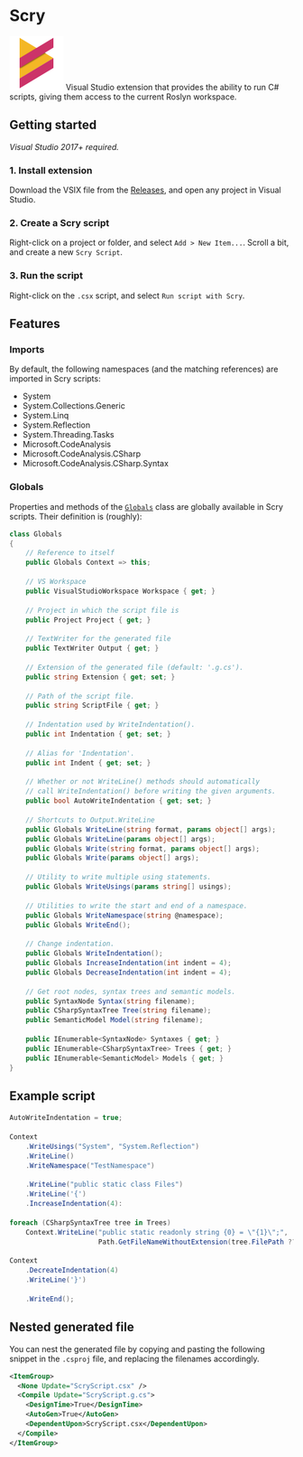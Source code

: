# Scry
![Icon](/Scry/Resources/ScryPackage.png)
Visual Studio extension that provides the ability to run C# scripts, giving them access to the current Roslyn workspace.

## Getting started
*Visual Studio 2017+ required.*

### 1. Install extension
Download the VSIX file from the [Releases](../releases), and open any project in Visual Studio.

### 2. Create a Scry script
Right-click on a project or folder, and select `Add > New Item...`. Scroll a bit, and create a new `Scry Script`.

### 3. Run the script
Right-click on the `.csx` script, and select `Run script with Scry`.

## Features
### Imports
By default, the following namespaces (and the matching references) are imported in Scry scripts:
* System
* System.Collections.Generic
* System.Linq
* System.Reflection
* System.Threading.Tasks
* Microsoft.CodeAnalysis
* Microsoft.CodeAnalysis.CSharp
* Microsoft.CodeAnalysis.CSharp.Syntax

### Globals
Properties and methods of the [`Globals`](./Scry/ScriptRunner.cs) class are globally available in Scry scripts. Their definition is (roughly):
```csharp
class Globals
{
    // Reference to itself
    public Globals Context => this;

    // VS Workspace
    public VisualStudioWorkspace Workspace { get; }
    
    // Project in which the script file is
    public Project Project { get; }

    // TextWriter for the generated file
    public TextWriter Output { get; }
    
    // Extension of the generated file (default: '.g.cs').
    public string Extension { get; set; }
  
    // Path of the script file.
    public string ScriptFile { get; }

    // Indentation used by WriteIndentation().
    public int Indentation { get; set; }
    
    // Alias for 'Indentation'.
    public int Indent { get; set; }

    // Whether or not WriteLine() methods should automatically
    // call WriteIndentation() before writing the given arguments.
    public bool AutoWriteIndentation { get; set; }

    // Shortcuts to Output.WriteLine
    public Globals WriteLine(string format, params object[] args);
    public Globals WriteLine(params object[] args);
    public Globals Write(string format, params object[] args);
    public Globals Write(params object[] args);

    // Utility to write multiple using statements.
    public Globals WriteUsings(params string[] usings);

    // Utilities to write the start and end of a namespace.
    public Globals WriteNamespace(string @namespace);
    public Globals WriteEnd();

    // Change indentation.
    public Globals WriteIndentation();
    public Globals IncreaseIndentation(int indent = 4);
    public Globals DecreaseIndentation(int indent = 4);

    // Get root nodes, syntax trees and semantic models.
    public SyntaxNode Syntax(string filename);
    public CSharpSyntaxTree Tree(string filename);
    public SemanticModel Model(string filename);

    public IEnumerable<SyntaxNode> Syntaxes { get; }
    public IEnumerable<CSharpSyntaxTree> Trees { get; }
    public IEnumerable<SemanticModel> Models { get; }
}
```

## Example script
```csharp
AutoWriteIndentation = true;

Context
    .WriteUsings("System", "System.Reflection")
    .WriteLine()
    .WriteNamespace("TestNamespace")

    .WriteLine("public static class Files")
    .WriteLine('{')
    .IncreaseIndentation(4):

foreach (CSharpSyntaxTree tree in Trees)
    Context.WriteLine("public static readonly string {0} = \"{1}\";",
                      Path.GetFileNameWithoutExtension(tree.FilePath ?? ""), tree.FilePath);
    
Context
    .DecreateIndentation(4)
    .WriteLine('}')

    .WriteEnd();
```

## Nested generated file
You can nest the generated file by copying and pasting the following snippet in the `.csproj` file, and replacing the filenames accordingly.

```xml
<ItemGroup>
  <None Update="ScryScript.csx" />
  <Compile Update="ScryScript.g.cs">
    <DesignTime>True</DesignTime>
    <AutoGen>True</AutoGen>
    <DependentUpon>ScryScript.csx</DependentUpon>
  </Compile>
</ItemGroup>
```